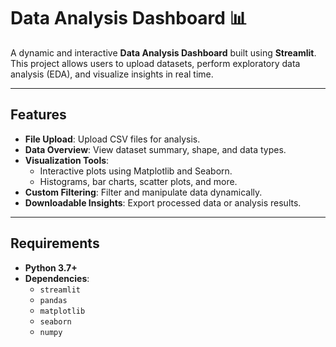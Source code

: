 # Data Analysis Dashboard 📊

A dynamic and interactive **Data Analysis Dashboard** built using **Streamlit**. This project allows users to upload datasets, perform exploratory data analysis (EDA), and visualize insights in real time.

---

## Features
- **File Upload**: Upload CSV files for analysis.
- **Data Overview**: View dataset summary, shape, and data types.
- **Visualization Tools**:
  - Interactive plots using Matplotlib and Seaborn.
  - Histograms, bar charts, scatter plots, and more.
- **Custom Filtering**: Filter and manipulate data dynamically.
- **Downloadable Insights**: Export processed data or analysis results.

---

## Requirements
- **Python 3.7+**
- **Dependencies**:
  - `streamlit`
  - `pandas`
  - `matplotlib`
  - `seaborn`
  - `numpy`

